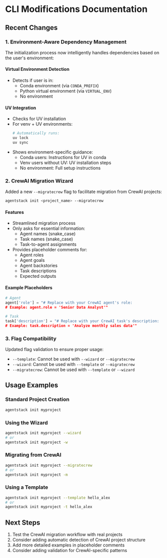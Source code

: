 # CLI Modifications Documentation

## Recent Changes

### 1. Environment-Aware Dependency Management
The initialization process now intelligently handles dependencies based on the user's environment:

#### Virtual Environment Detection
- Detects if user is in:
  - Conda environment (via `CONDA_PREFIX`)
  - Python virtual environment (via `VIRTUAL_ENV`)
  - No environment

#### UV Integration
- Checks for UV installation
- For venv + UV environments:
  ```bash
  # Automatically runs:
  uv lock
  uv sync
  ```
- Shows environment-specific guidance:
  - Conda users: Instructions for UV in conda
  - Venv users without UV: UV installation steps
  - No environment: Full setup instructions

### 2. CrewAI Migration Wizard
Added a new `--migratecrew` flag to facilitate migration from CrewAI projects:

```bash
agentstack init <project_name> --migratecrew
```

#### Features
- Streamlined migration process
- Only asks for essential information:
  - Agent names (snake_case)
  - Task names (snake_case)
  - Task-to-agent assignments
- Provides placeholder comments for:
  - Agent roles
  - Agent goals
  - Agent backstories
  - Task descriptions
  - Expected outputs

#### Example Placeholders
```python
# Agent
agent['role'] = "# Replace with your CrewAI agent's role:
# Example: agent.role = 'Senior Data Analyst'"

# Task
task['description'] = "# Replace with your CrewAI task's description:
# Example: task.description = 'Analyze monthly sales data'"
```

### 3. Flag Compatibility
Updated flag validation to ensure proper usage:
- `--template`: Cannot be used with `--wizard` or `--migratecrew`
- `--wizard`: Cannot be used with `--template` or `--migratecrew`
- `--migratecrew`: Cannot be used with `--template` or `--wizard`

## Usage Examples

### Standard Project Creation
```bash
agentstack init myproject
```

### Using the Wizard
```bash
agentstack init myproject --wizard
# or
agentstack init myproject -w
```

### Migrating from CrewAI
```bash
agentstack init myproject --migratecrew
# or
agentstack init myproject -m
```

### Using a Template
```bash
agentstack init myproject --template hello_alex
# or
agentstack init myproject -t hello_alex
```

## Next Steps
1. Test the CrewAI migration workflow with real projects
2. Consider adding automatic detection of CrewAI project structure
3. Add more detailed examples in placeholder comments
4. Consider adding validation for CrewAI-specific patterns

